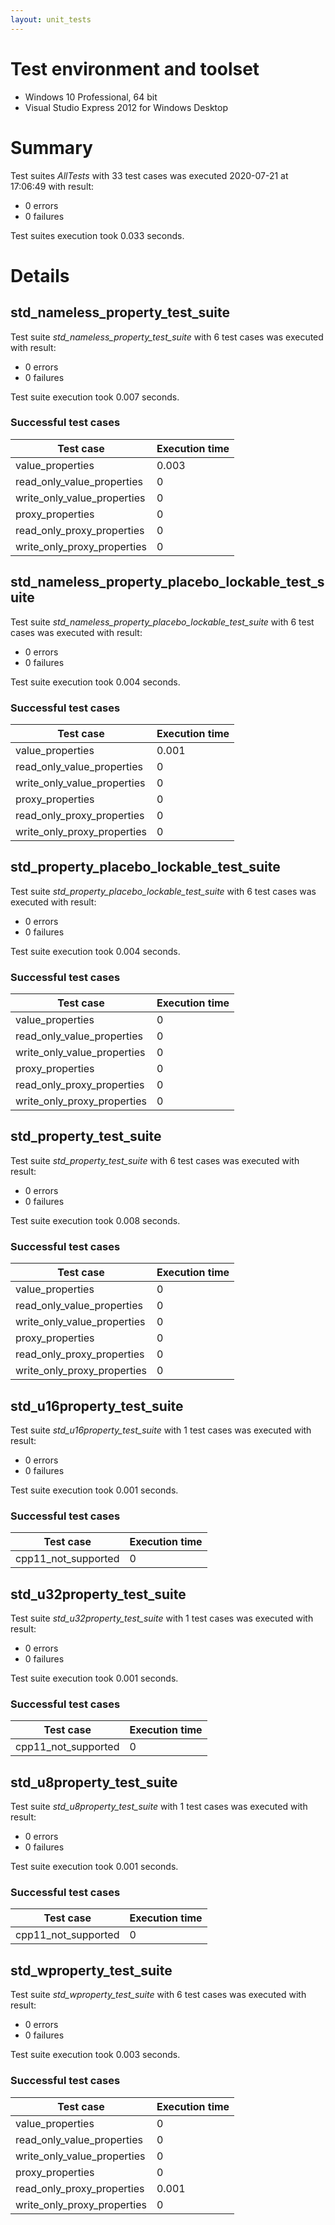 ```yaml
---
layout: unit_tests
---
```


# Test environment and toolset 

* Windows 10 Professional, 64 bit
* Visual Studio Express 2012 for Windows Desktop

# Summary

Test suites *AllTests* with 33 test cases was executed 2020-07-21 at 17:06:49 with result:

* 0 errors
* 0 failures

Test suites execution took 0.033 seconds.

# Details

## std_nameless_property_test_suite

Test suite *std_nameless_property_test_suite* with 6 test cases was executed with result:

* 0 errors
* 0 failures

Test suite execution took 0.007 seconds.

### Successful test cases

Test case|Execution time
-|-
value_properties | 0.003
read_only_value_properties | 0
write_only_value_properties | 0
proxy_properties | 0
read_only_proxy_properties | 0
write_only_proxy_properties | 0

## std_nameless_property_placebo_lockable_test_suite

Test suite *std_nameless_property_placebo_lockable_test_suite* with 6 test cases was executed with result:

* 0 errors
* 0 failures

Test suite execution took 0.004 seconds.

### Successful test cases

Test case|Execution time
-|-
value_properties | 0.001
read_only_value_properties | 0
write_only_value_properties | 0
proxy_properties | 0
read_only_proxy_properties | 0
write_only_proxy_properties | 0

## std_property_placebo_lockable_test_suite

Test suite *std_property_placebo_lockable_test_suite* with 6 test cases was executed with result:

* 0 errors
* 0 failures

Test suite execution took 0.004 seconds.

### Successful test cases

Test case|Execution time
-|-
value_properties | 0
read_only_value_properties | 0
write_only_value_properties | 0
proxy_properties | 0
read_only_proxy_properties | 0
write_only_proxy_properties | 0

## std_property_test_suite

Test suite *std_property_test_suite* with 6 test cases was executed with result:

* 0 errors
* 0 failures

Test suite execution took 0.008 seconds.

### Successful test cases

Test case|Execution time
-|-
value_properties | 0
read_only_value_properties | 0
write_only_value_properties | 0
proxy_properties | 0
read_only_proxy_properties | 0
write_only_proxy_properties | 0

## std_u16property_test_suite

Test suite *std_u16property_test_suite* with 1 test cases was executed with result:

* 0 errors
* 0 failures

Test suite execution took 0.001 seconds.

### Successful test cases

Test case|Execution time
-|-
cpp11_not_supported | 0

## std_u32property_test_suite

Test suite *std_u32property_test_suite* with 1 test cases was executed with result:

* 0 errors
* 0 failures

Test suite execution took 0.001 seconds.

### Successful test cases

Test case|Execution time
-|-
cpp11_not_supported | 0

## std_u8property_test_suite

Test suite *std_u8property_test_suite* with 1 test cases was executed with result:

* 0 errors
* 0 failures

Test suite execution took 0.001 seconds.

### Successful test cases

Test case|Execution time
-|-
cpp11_not_supported | 0

## std_wproperty_test_suite

Test suite *std_wproperty_test_suite* with 6 test cases was executed with result:

* 0 errors
* 0 failures

Test suite execution took 0.003 seconds.

### Successful test cases

Test case|Execution time
-|-
value_properties | 0
read_only_value_properties | 0
write_only_value_properties | 0
proxy_properties | 0
read_only_proxy_properties | 0.001
write_only_proxy_properties | 0
